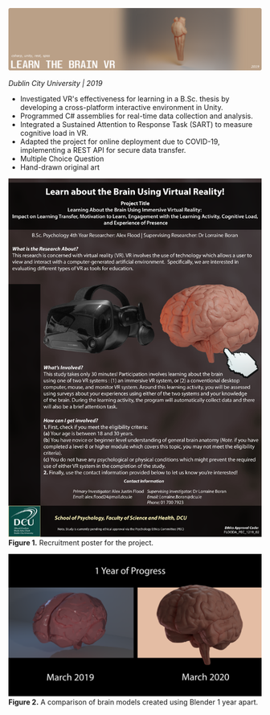 ![Learn the Brain VR Cover Photo](../images/project%20covers/Learn%20the%20Brain%20VR.png)

*Dublin City University | 2019*

- Investigated VR's effectiveness for learning in a B.Sc. thesis by developing a cross-platform interactive environment in Unity.
- Programmed C# assemblies for real-time data collection and analysis.
- Integrated a Sustained Attention to Response Task (SART) to measure cognitive load in VR.
- Adapted the project for online deployment due to COVID-19, implementing a REST API for secure data transfer.
- Multiple Choice Question
- Hand-drawn original art

![Recruitment Poster for the Project](../images/projects/Learn%20the%20Brain%20VR/Recruitment%20Poster.png)
**Figure 1.** Recruitment poster for the project.


![Figure depicting 1 year of 3D modelling progress by comparing my brain models](../images/projects/Learn%20the%20Brain%20VR/Brain%20Modelling%201%20Year%20of%20Progress.png)
**Figure 2.** A comparison of brain models created using Blender 1 year apart.